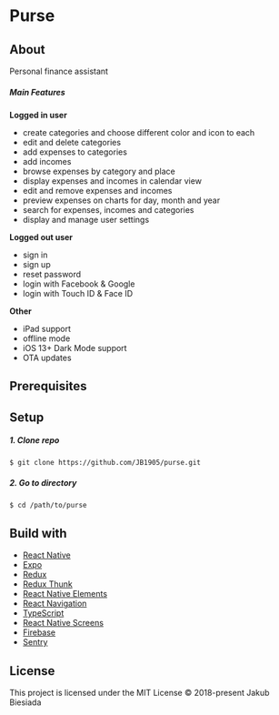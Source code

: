 # Purse

## About

Personal finance assistant

##### Main Features

**Logged in user**

- create categories and choose different color and icon to each
- edit and delete categories
- add expenses to categories
- add incomes
- browse expenses by category and place
- display expenses and incomes in calendar view
- edit and remove expenses and incomes
- preview expenses on charts for day, month and year
- search for expenses, incomes and categories
- display and manage user settings

**Logged out user**

- sign in
- sign up
- reset password
- login with Facebook & Google
- login with Touch ID & Face ID

**Other**

- iPad support
- offline mode
- iOS 13+ Dark Mode support
- OTA updates

## Prerequisites

## Setup

##### 1. Clone repo

```sh
$ git clone https://github.com/JB1905/purse.git
```

##### 2. Go to directory

```sh
$ cd /path/to/purse
```

## Build with

- [React Native](https://reactnative.dev/)
- [Expo](https://expo.io/)
- [Redux](https://redux.js.org/)
- [Redux Thunk](https://github.com/reduxjs/redux-thunk/)
- [React Native Elements](https://react-native-elements.github.io/react-native-elements/)
- [React Navigation](https://reactnavigation.org/)
- [TypeScript](https://www.typescriptlang.org/)
- [React Native Screens](https://github.com/software-mansion/react-native-screens/)
- [Firebase](https://firebase.google.com/)
- [Sentry](https://sentry.io/)

## License

This project is licensed under the MIT License © 2018-present Jakub Biesiada
